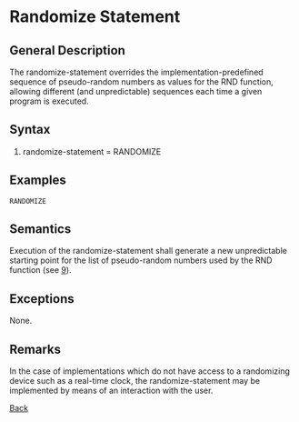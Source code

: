 # Randomize Statement

## General Description

The randomize-statement overrides the implementation-predefined sequence of pseudo-random numbers as values for the RND
function, allowing different (and unpredictable) sequences each time a given program is executed.

## Syntax

1. randomize-statement      = RANDOMIZE

## Examples 
```BASIC
RANDOMIZE
``` 

## Semantics

Execution of the randomize-statement shall generate a new unpredictable starting point for the list of pseudo-random
numbers used by the RND function (see [9](9_implementation_supplied_functions.md)).

## Exceptions 

None. 

## Remarks

In the case of implementations which do not have access to a randomizing device such as a real-time clock, the 
randomize-statement may be implemented by means of an interaction with the user.

[Back](./)